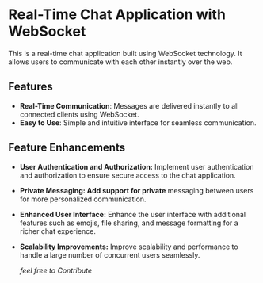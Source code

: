 # Real-Time Chat Application with WebSocket

This is a real-time chat application built using WebSocket technology. It allows users to communicate with each other instantly over the web.

## Features

- **Real-Time Communication**: Messages are delivered instantly to all connected clients using WebSocket.
- **Easy to Use**: Simple and intuitive interface for seamless communication.

## Feature Enhancements
- **User Authentication and Authorization:** Implement user authentication and authorization to ensure secure access to the chat application.
- **Private Messaging: Add support for private** messaging between users for more personalized communication.
- **Enhanced User Interface:** Enhance the user interface with additional features such as emojis, file sharing, and message formatting for a richer chat experience.
- **Scalability Improvements:** Improve scalability and performance to handle a large number of concurrent users seamlessly.

     *feel free to Contribute*
